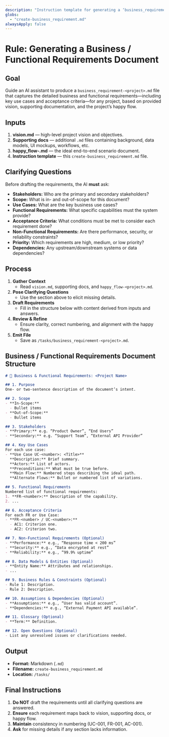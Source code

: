 ```yaml
---
description: "Instruction template for generating a ‘business_requirement.md’ document from project-level Markdown inputs including vision, supporting docs, and happy flow."
globs:
  - "create-business_requirement.md"
alwaysApply: false
---
```


# Rule: Generating a Business / Functional Requirements Document

## Goal
Guide an AI assistant to produce a `business_requirement-<project>.md` file that captures the detailed business and functional requirements—including key use cases and acceptance criteria—for any project, based on provided vision, supporting documentation, and the project’s happy flow.

## Inputs
1. **vision.md** — high-level project vision and objectives.  
2. **Supporting docs** — additional `.md` files containing background, data models, UI mockups, workflows, etc.  
3. **happy_flow-<project>.md** — the ideal end-to-end scenario document.  
4. **Instruction template** — this `create-business_requirement.md` file.

## Clarifying Questions
Before drafting the requirements, the AI **must** ask:
- **Stakeholders:** Who are the primary and secondary stakeholders?  
- **Scope:** What is in- and out-of-scope for this document?  
- **Use Cases:** What are the key business use cases?  
- **Functional Requirements:** What specific capabilities must the system provide?  
- **Acceptance Criteria:** What conditions must be met to consider each requirement done?  
- **Non-Functional Requirements:** Are there performance, security, or reliability constraints?  
- **Priority:** Which requirements are high, medium, or low priority?  
- **Dependencies:** Any upstream/downstream systems or data dependencies?  

## Process
1. **Gather Context**  
   - Read `vision.md`, supporting docs, and `happy_flow-<project>.md`.  
2. **Pose Clarifying Questions**  
   - Use the section above to elicit missing details.  
3. **Draft Requirements**  
   - Fill in the structure below with content derived from inputs and answers.  
4. **Review & Refine**  
   - Ensure clarity, correct numbering, and alignment with the happy flow.  
5. **Emit File**  
   - Save as `/tasks/business_requirement-<project>.md`.

## Business / Functional Requirements Document Structure

```markdown
# 📄 Business & Functional Requirements: <Project Name>

## 1. Purpose
One- or two-sentence description of the document’s intent.

## 2. Scope
- **In-Scope:**  
  - Bullet items  
- **Out-of-Scope:**  
  - Bullet items

## 3. Stakeholders
- **Primary:** e.g. “Product Owner”, “End Users”  
- **Secondary:** e.g. “Support Team”, “External API Provider”

## 4. Key Use Cases
For each use case:
- **Use Case UC-<number>: <Title>**  
  **Description:** Brief summary.  
  **Actors:** List of actors.  
  **Preconditions:** What must be true before.  
  **Main Flow:** Numbered steps describing the ideal path.  
  **Alternate Flows:** Bullet or numbered list of variations.

## 5. Functional Requirements
Numbered list of functional requirements:
1. **FR-<number>:** Description of the capability.  
2. ...

## 6. Acceptance Criteria
For each FR or Use Case:
- **FR-<number> / UC-<number>:**  
  - AC1: Criterion one.  
  - AC2: Criterion two.

## 7. Non-Functional Requirements (Optional)
- **Performance:** e.g., “Response time < 200 ms”  
- **Security:** e.g., “Data encrypted at rest”  
- **Reliability:** e.g., “99.9% uptime”

## 8. Data Models & Entities (Optional)
- **Entity Name:** Attributes and relationships.  
- ...

## 9. Business Rules & Constraints (Optional)
- Rule 1: Description.  
- Rule 2: Description.

## 10. Assumptions & Dependencies (Optional)
- **Assumptions:** e.g., “User has valid account”.  
- **Dependencies:** e.g., “External Payment API available”.

## 11. Glossary (Optional)
- **Term:** Definition.

## 12. Open Questions (Optional)
- List any unresolved issues or clarifications needed.
```

## Output
* **Format:** Markdown (`.md`)  
* **Filename:** `create-business_requirement.md`  
* **Location:** `/tasks/`

## Final Instructions
1. **Do NOT** draft the requirements until all clarifying questions are answered.  
2. **Ensure** each requirement maps back to vision, supporting docs, or happy flow.  
3. **Maintain** consistency in numbering (UC-001, FR-001, AC-001).  
4. **Ask** for missing details if any section lacks information.
